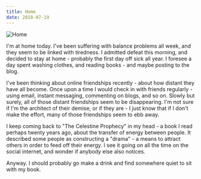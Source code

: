```yaml
---
title: Home
date: 2018-07-19
---
```


![Home](https://source.unsplash.com/2aFp6EWWs58/1600x900)

I'm at home today. I've been suffering with balance problems all week, and they seem to be linked with tiredness. I admitted defeat this morning, and decided to stay at home - probably the first day off sick all year. I foresee a day spent washing clothes, and reading books - and maybe posting to the blog.

I've been thinking about online friendships recently - about how distant they have all become. Once upon a time I would check in with friends regularly - using email, instant messaging, commenting on blogs, and so on. Slowly but surely, all of those distant friendships seem to be disappearing. I'm not sure if I'm the architect of their demise, or if they are - I just know that if I don't make the effort, many of those friendships seem to ebb away.

I keep coming back to "The Celestine Prophecy" in my head - a book I read perhaps twenty years ago, about the transfer of energy between people. It described some people as constructing a "drama" - a means to attract others in order to feed off their energy. I see it going on all the time on the social internet, and wonder if anybody else also notices.

Anyway. I should probably go make a drink and find somewhere quiet to sit with my book.